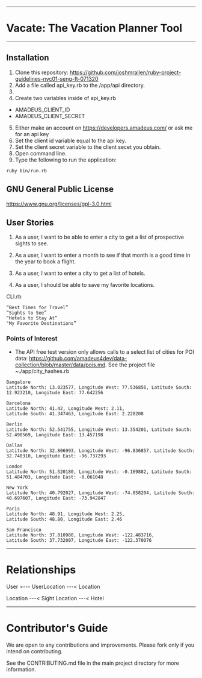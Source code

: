 
---
# Vacate: The Vacation Planner Tool
---
## Installation
1. Clone this repository: https://github.com/joshmrallen/ruby-project-guidelines-nyc01-seng-ft-071320
2. Add a file called api_key.rb to the /app/api directory.
3. 
4. Create two variables inside of api_key.rb
  * AMADEUS_CLIENT_ID
  * AMADEUS_CLIENT_SECRET
5. Either make an account on https://developers.amadeus.com/ or ask me for an api key
6. Set the client id variable equal to the api key.
7. Set the client secret variable to the client secet you obtain.
8. Open command line.
9. Type the following to run the application:
```
ruby bin/run.rb
```

## GNU General Public License
https://www.gnu.org/licenses/gpl-3.0.html

## User Stories

1. As a user, I want to be able to enter a city to get a list of prospective sights to see.

2. As a user, I want to enter a month to see if that month is a good time in the year to book a flight.

3. As a user, I want to enter a city to get a list of hotels.

4. As a user, I should be able to save my favorite locations.

CLI.rb
```
“Best Times for Travel”
“Sights to See”
“Hotels to Stay At”
"My Favorite Destinations”
```
### Points of Interest
* The API free test version only allows calls to a select list of cities for POI data: https://github.com/amadeus4dev/data-collection/blob/master/data/pois.md.
See the project file ~./app/city_hashes.rb
```
Bangalore
Latitude North: 13.023577, Longitude West: 77.536856, Latitude South: 12.923210, Longitude East: 77.642256

Barcelona
Latitude North: 41.42, Longitude West: 2.11, 
Latitude South: 41.347463, Longitude East: 2.228208

Berlin
Latitude North: 52.541755, Longitude West: 13.354201, Latitude South: 52.490569, Longitude East: 13.457198

Dallas
Latitude North: 32.806993, Longitude West: -96.836857, Latitude South: 32.740310, Longitude East: -96.737293

London
Latitude North: 51.520180, Longitude West: -0.169882, Latitude South: 51.484703, Longitude East: -0.061048

New York
Latitude North: 40.792027, Longitude West: -74.058204, Latitude South: 40.697607, Longitude East: -73.942847

Paris
Latitude North: 48.91, Longitude West: 2.25, 
Latitude South: 48.80, Longitude East: 2.46

San Francisco
Latitude North: 37.810980, Longitude West: -122.483716, 
Latitude South: 37.732007, Longitude East: -122.370076

```
---

# Relationships
User >--- UserLocation ---< Location

Location ---< Sight
Location ---< Hotel


---
# Contributor's Guide
We are open to any contributions and improvements. Please fork only if you intend on contributing.

See the CONTRIBUTING.md file in the main project directory for more information.


